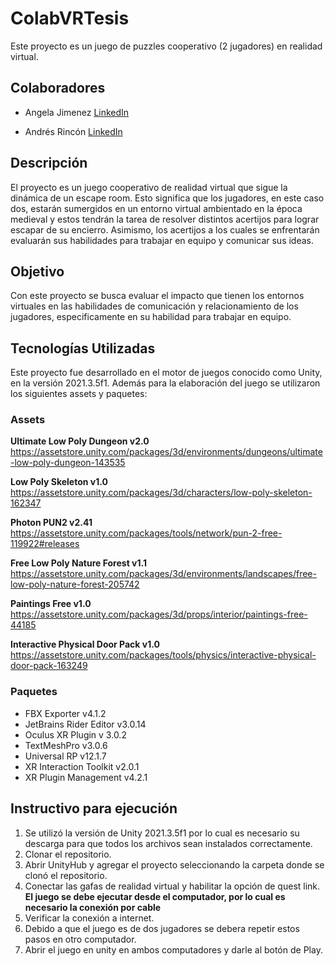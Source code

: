 # ColabVRTesis

Este proyecto es un juego de puzzles cooperativo (2 jugadores) en realidad virtual.

## Colaboradores

 - Angela Jimenez
 [LinkedIn](https://www.linkedin.com/in/angelajimenezf/)

 - Andrés Rincón
 [LinkedIn](https://www.linkedin.com/in/andresrinconp/)

 ## Descripción

 El proyecto es un juego cooperativo de realidad virtual que sigue la dinámica de un escape room. Esto significa que los jugadores, en este caso dos, estarán sumergidos en un entorno virtual ambientado en la época medieval y estos tendrán la tarea de resolver distintos acertijos para lograr escapar de su encierro. Asimismo, los acertijos a los cuales se enfrentarán evaluarán sus habilidades para trabajar en equipo y comunicar sus ideas.

 ## Objetivo

 Con este proyecto se busca evaluar el impacto que tienen los entornos virtuales en las habilidades de comunicación y relacionamiento de los jugadores, especificamente en su habilidad para trabajar en equipo.

## Tecnologías Utilizadas

Este proyecto fue desarrollado en el motor de juegos conocido como Unity, en la versión 2021.3.5f1. Además para la elaboración del juego se utilizaron los siguientes assets y paquetes:

### Assets

**Ultimate Low Poly Dungeon v2.0**
https://assetstore.unity.com/packages/3d/environments/dungeons/ultimate-low-poly-dungeon-143535

**Low Poly Skeleton v1.0**
https://assetstore.unity.com/packages/3d/characters/low-poly-skeleton-162347 

**Photon PUN2 v2.41**
https://assetstore.unity.com/packages/tools/network/pun-2-free-119922#releases

**Free Low Poly Nature Forest v1.1**
https://assetstore.unity.com/packages/3d/environments/landscapes/free-low-poly-nature-forest-205742

**Paintings Free v1.0**
 https://assetstore.unity.com/packages/3d/props/interior/paintings-free-44185

**Interactive Physical Door Pack v1.0**
https://assetstore.unity.com/packages/tools/physics/interactive-physical-door-pack-163249 

### Paquetes
- FBX Exporter v4.1.2
- JetBrains Rider Editor v3.0.14
- Oculus XR Plugin v 3.0.2 
- TextMeshPro v3.0.6
- Universal RP v12.1.7
- XR Interaction Toolkit v2.0.1
- XR Plugin Management v4.2.1

## Instructivo para ejecución

1. Se utilizó la versión de Unity 2021.3.5f1 por lo cual es necesario su descarga para que todos los archivos sean instalados correctamente.
2. Clonar el repositorio.
3. Abrir UnityHub y agregar el proyecto seleccionando la carpeta donde se clonó el repositorio.
4. Conectar las gafas de realidad virtual y habilitar la opción de quest link. **El juego se debe ejecutar desde el computador, por lo cual es necesario la conexión por cable**
5. Verificar la conexión a internet.
6. Debido a que el juego es de dos jugadores se debera repetir estos pasos en otro computador.
7. Abrir el juego en unity en ambos computadores y darle al botón de Play. 
